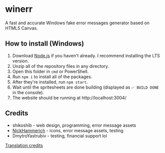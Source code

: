 # winerr
A fast and accurate Windows fake error messages generator based on HTML5 Canvas.

## How to install (Windows)
1. Download [Node.js](https://nodejs.org/en/download) if you haven't already. I recommend installing the LTS version.
2. Unzip all of the repository files in any directory.
3. Open this folder in `cmd` or PowerShell.
4. Run `npm i` to install all of the packages.
5. After they're installed, run `npm start`.
6. Wait until the spritesheets are done building (displayed as `✅ BUILD DONE` in the console).
7. The website should be running at http://localhost:3004/

## Credits

* shikoshib - web design, programming, error message assets
* [NickHammerich](https://github.com/nickhammerich) - icons, error message assets, testing
* DmytroYastrubiv - testing, financial support lol

[Translation credits](https://github.com/shikoshib/winerr/tree/main/winerr-lang)

